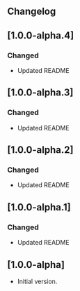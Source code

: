 ## Changelog

<!--
## [Unreleased]

### Added

### Changed

### Removed
-->

## [1.0.0-alpha.4]

### Changed
* Updated README

## [1.0.0-alpha.3]

### Changed
* Updated README

## [1.0.0-alpha.2]

### Changed
* Updated README

## [1.0.0-alpha.1]

### Changed
* Updated README

## [1.0.0-alpha]
* Initial version.